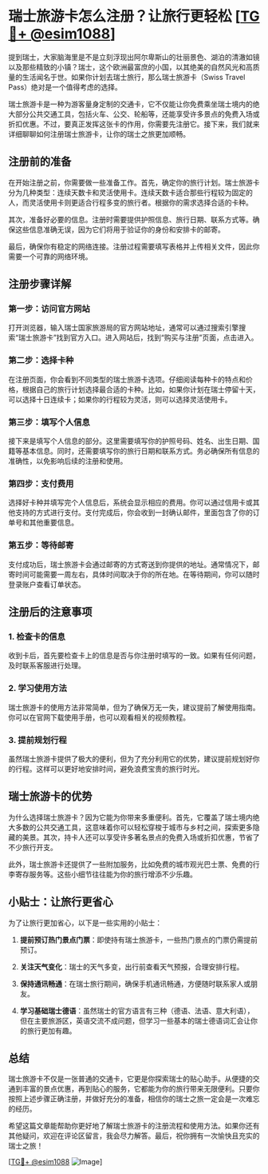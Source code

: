# 瑞士旅游卡怎么注册？让旅行更轻松 [[TG💪+ @esim1088](https://t.me/s/esim1088)]

提到瑞士，大家脑海里是不是立刻浮现出阿尔卑斯山的壮丽景色、湖泊的清澈如镜以及那些精致的小镇？瑞士，这个欧洲最富庶的小国，以其绝美的自然风光和高质量的生活闻名于世。如果你计划去瑞士旅行，那么瑞士旅游卡（Swiss Travel Pass）绝对是一个值得考虑的选择。

瑞士旅游卡是一种为游客量身定制的交通卡，它不仅能让你免费乘坐瑞士境内的绝大部分公共交通工具，包括火车、公交、轮船等，还能享受许多景点的免费入场或折扣优惠。不过，要真正发挥这张卡的作用，你需要先注册它。接下来，我们就来详细聊聊如何注册瑞士旅游卡，让你的瑞士之旅更加顺畅。

## 注册前的准备

在开始注册之前，你需要做一些准备工作。首先，确定你的旅行计划。瑞士旅游卡分为几种类型：连续天数卡和灵活使用卡。连续天数卡适合那些行程较为固定的人，而灵活使用卡则更适合行程多变的旅行者。根据你的需求选择合适的卡种。

其次，准备好必要的信息。注册时需要提供护照信息、旅行日期、联系方式等。确保这些信息准确无误，因为它们将用于验证你的身份和安排卡的邮寄。

最后，确保你有稳定的网络连接。注册过程需要填写表格并上传相关文件，因此你需要一个可靠的网络环境。

## 注册步骤详解

### 第一步：访问官方网站

打开浏览器，输入瑞士国家旅游局的官方网站地址，通常可以通过搜索引擎搜索“瑞士旅游卡”找到官方入口。进入网站后，找到“购买与注册”页面，点击进入。

### 第二步：选择卡种

在注册页面，你会看到不同类型的瑞士旅游卡选项。仔细阅读每种卡的特点和价格，根据自己的旅行计划选择最合适的卡种。比如，如果你计划在瑞士停留十天，可以选择十日连续卡；如果你的行程较为灵活，则可以选择灵活使用卡。

### 第三步：填写个人信息

接下来是填写个人信息的部分。这里需要填写你的护照号码、姓名、出生日期、国籍等基本信息。同时，还需要填写你的旅行日期和联系方式。务必确保所有信息的准确性，以免影响后续的注册和使用。

### 第四步：支付费用

选择好卡种并填写完个人信息后，系统会显示相应的费用。你可以通过信用卡或其他支持的方式进行支付。支付完成后，你会收到一封确认邮件，里面包含了你的订单号和其他重要信息。

### 第五步：等待邮寄

支付成功后，瑞士旅游卡会通过邮寄的方式寄送到你提供的地址。通常情况下，邮寄时间可能需要一周左右，具体时间取决于你的所在地。在等待期间，你可以随时登录账户查看订单状态。

## 注册后的注意事项

### 1. 检查卡的信息

收到卡后，首先要检查卡上的信息是否与你注册时填写的一致。如果有任何问题，及时联系客服进行处理。

### 2. 学习使用方法

瑞士旅游卡的使用方法非常简单，但为了确保万无一失，建议提前了解使用指南。你可以在官网下载使用手册，也可以观看相关的视频教程。

### 3. 提前规划行程

虽然瑞士旅游卡提供了极大的便利，但为了充分利用它的优势，建议提前规划好你的行程。这样可以更好地安排时间，避免浪费宝贵的旅行时光。

## 瑞士旅游卡的优势

为什么选择瑞士旅游卡？因为它能为你带来多重便利。首先，它覆盖了瑞士境内绝大多数的公共交通工具，这意味着你可以轻松穿梭于城市与乡村之间，探索更多隐藏的美景。其次，持卡人还可以享受许多著名景点的免费入场或折扣优惠，节省了不少旅行开支。

此外，瑞士旅游卡还提供了一些附加服务，比如免费的城市观光巴士票、免费的行李寄存服务等。这些小细节往往能为你的旅行增添不少乐趣。

## 小贴士：让旅行更省心

为了让旅行更加省心，以下是一些实用的小贴士：

1. **提前预订热门景点门票**：即使持有瑞士旅游卡，一些热门景点的门票仍需提前预订。
   
2. **关注天气变化**：瑞士的天气多变，出行前查看天气预报，合理安排行程。

3. **保持通讯畅通**：在瑞士旅行期间，确保手机通讯畅通，方便随时联系家人或朋友。

4. **学习基础瑞士德语**：虽然瑞士的官方语言有三种（德语、法语、意大利语），但在主要旅游区，英语交流不成问题，但学习一些基本的瑞士德语词汇会让你的旅行更加有趣。

## 总结

瑞士旅游卡不仅是一张普通的交通卡，它更是你探索瑞士的贴心助手。从便捷的交通到丰富的景点优惠，再到贴心的服务，它都能为你的旅行带来无限便利。只要你按照上述步骤正确注册，并做好充分的准备，相信你的瑞士之旅一定会是一次难忘的经历。

希望这篇文章能帮助你更好地了解瑞士旅游卡的注册流程和使用方法。如果你还有其他疑问，欢迎在评论区留言，我会尽力解答。最后，祝你拥有一次愉快且充实的瑞士之旅！

[[TG💪+ @esim1088](https://t.me/s/esim1088) ![Image](https://i.postimg.cc/4NQfJmqS/Snipaste-2025-05-13-00-14-12.png)]